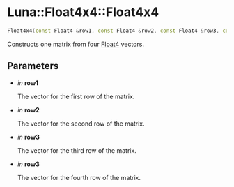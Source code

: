# Luna::Float4x4::Float4x4

```c++
Float4x4(const Float4 &row1, const Float4 &row2, const Float4 &row3, const Float4 &row4)
```

Constructs one matrix from four [Float4](struct_luna_1_1_float4.md) vectors. 



## Parameters
* *in* **row1**

    The vector for the first row of the matrix. 

* *in* **row2**

    The vector for the second row of the matrix. 

* *in* **row3**

    The vector for the third row of the matrix. 

* *in* **row3**

    The vector for the fourth row of the matrix. 

